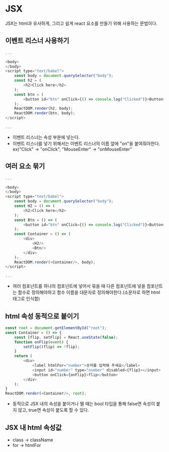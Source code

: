 # JSX
JSX는 html과 유사하게, 그리고 쉽게 react 요소를 만들기 위해 사용하는 문법이다.
## 이벤트 리스너 사용하기
```javascript
...

<body>
</body>
<script type="text/babel">
    const body = document.querySelector("body");
    const h2 = (
        <h2>Click here</h2>
    );
    const btn = (
        <button id="btn" onClick={() => console.log("Clicked")}>Button</button>
    );
    ReactDOM.render(h2, body);
    ReactDOM.render(btn, body);
</script>

...

```
* 이벤트 리스너는 속성 부분에 넣는다.
* 이벤트 리스너를 넣기 위해서는 이벤트 리스너의 이름 앞에 "on"을 붙여줘야한다. ex)"Click" -> "onClick", "MouseEnter" -> "onMouseEnter"
## 여러 요소 묶기
```javascript
...

<body>
</body>
<script type="text/babel">
    const body = document.querySelector("body");
    const H2 = () => (
        <h2>Click here</h2>
    );
    const Btn = () => (
        <button id="btn" onClick={() => console.log("Clicked")}>Button</button>
    );
    const Container = () => (
        <div>
            <H2/>
            <Btn/>
        </div>
    );
    ReactDOM.render(<Container/>, body);
</script>

...

```
* 여러 컴포넌트를 하나의 컴포넌트에 넣어서 묶을 때 다른 컴포넌트에 넣을 컴포넌트는 함수로 정의해야하고 함수 이름을 대문자로 정의해야한다.(소문자로 하면 html 태그로 인식함)
## html 속성 동적으로 붙이기
```javascript
const root = document.getElementById("root");
const Container = () => {
    const [flip, setFlip] = React.useState(false);
    function onFlip(event) {
        setFlip((flip) => !flip);
    }
    return (
        <div>
            <label htmlFor="number">숫자를 입력해 주세요</label>
            <input id="number" type="number" disabled={flip}></input>
            <button onClick={onFlip}>flip</button>
        </div>
    );   
}
ReactDOM.render(<Container/>, root);
```
* 동적으로 JSX 내의 속성을 붙이거나 뗄 때는 bool 타입을 통해 false면 속성이 붙지 않고, true면 속성이 붙도록 할 수 있다.
## JSX 내 html 속성값
* class -> className
* for -> htmlFor